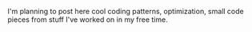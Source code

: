 I'm planning to post here cool coding patterns, optimization, small code pieces from stuff I've worked on in my free time.

